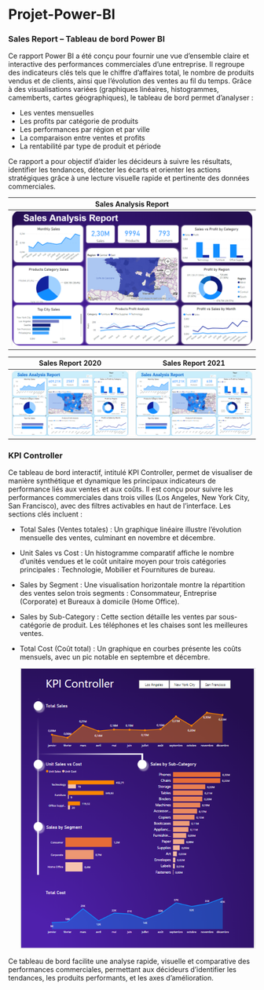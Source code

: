 # Projet-Power-BI

### Sales Report – Tableau de bord Power BI
Ce rapport Power BI a été conçu pour fournir une vue d’ensemble claire et interactive des performances commerciales d’une entreprise. Il regroupe des indicateurs clés tels que le chiffre d’affaires total, le nombre de produits vendus et de clients, ainsi que l’évolution des ventes au fil du temps.
Grâce à des visualisations variées (graphiques linéaires, histogrammes, camemberts, cartes géographiques), le tableau de bord permet d’analyser :

- Les ventes mensuelles
- Les profits par catégorie de produits
- Les performances par région et par ville
- La comparaison entre ventes et profits
- La rentabilité par type de produit et période

Ce rapport a pour objectif d’aider les décideurs à suivre les résultats, identifier les tendances, détecter les écarts et orienter les actions stratégiques grâce à une lecture visuelle rapide et pertinente des données commerciales.

|                        Sales Analysis Report                        |
| --------------------------------------------------------------------|
|                    ![report](SalesReport.png)                       |

|         Sales Report 2020        |        Sales Report 2021         |
| -------------------------------- | -------------------------------- |
| ![report](SalesReport2020.png)   | ![report](SalesReport2020.png)   |


### KPI Controller
Ce tableau de bord interactif, intitulé KPI Controller, permet de visualiser de manière synthétique et dynamique les principaux indicateurs de performance liés aux ventes et aux coûts. Il est conçu pour suivre les performances commerciales dans trois villes (Los Angeles, New York City, San Francisco), avec des filtres activables en haut de l’interface.
Les sections clés incluent :                                                                                    
- Total Sales (Ventes totales) : Un graphique linéaire illustre l’évolution mensuelle des ventes, culminant en novembre et décembre.
- Unit Sales vs Cost : Un histogramme comparatif affiche le nombre d’unités vendues et le coût unitaire moyen pour trois catégories principales : Technologie, Mobilier et Fournitures de bureau.
- Sales by Segment : Une visualisation horizontale montre la répartition des ventes selon trois segments : Consommateur, Entreprise (Corporate) et Bureaux à domicile (Home Office).
- Sales by Sub-Category : Cette section détaille les ventes par sous-catégorie de produit. Les téléphones et les chaises sont les meilleures ventes.
- Total Cost (Coût total) : Un graphique en courbes présente les coûts mensuels, avec un pic notable en septembre et décembre.

  ![KPI](KPIController.png)
  
Ce tableau de bord facilite une analyse rapide, visuelle et comparative des performances commerciales, permettant aux décideurs d’identifier les tendances, les produits performants, et les axes d’amélioration.

